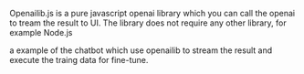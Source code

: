 Openailib.js is a pure javascript openai library which you can call the openai to tream the result to UI. The library does not require any other library, for example Node.js

a example of the chatbot which use openailib to stream the result and execute the traing data for fine-tune. 


